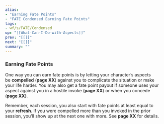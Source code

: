 ```yaml
---
alias:
- "Earning Fate Points"
- "FATE Condensed Earning Fate Points"
tags:
- wf/s/FATE/Condensed
up: "[[What-Can-I-Do-with-Aspects]]"
prev: "[[]]"
next: "[[]]"
summary: ""
---
```

### Earning Fate Points

One way you can earn fate points is by letting your character’s aspects be **compelled** (**page XX**) against you to complicate the situation or make your life harder. You may also get a fate point payout if someone uses your aspect against you in a hostile invoke (**page XX**) or when you concede (**page XX**).

Remember, each session, you also start with fate points at least equal to your **refresh**. If you were compelled more than you invoked in the prior session, you’ll show up at the next one with more. See **page XX** for details.